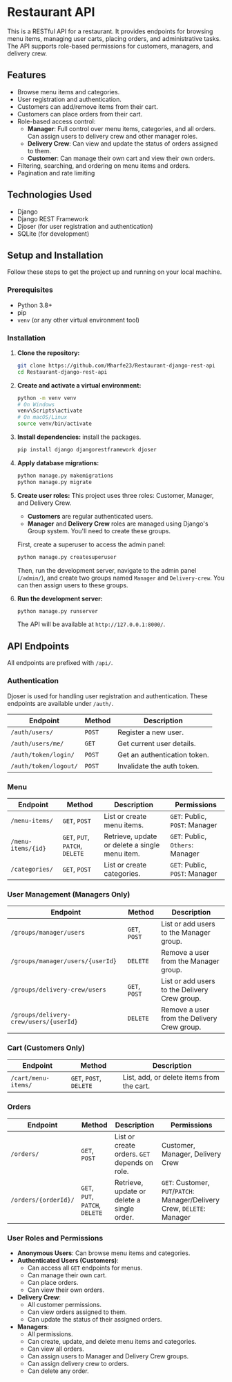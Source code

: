 # Restaurant API

This is a RESTful API for a restaurant. It provides endpoints for browsing menu items, managing user carts, placing orders, and administrative tasks. The API supports role-based permissions for customers, managers, and delivery crew.

## Features

-   Browse menu items and categories.
-   User registration and authentication.
-   Customers can add/remove items from their cart.
-   Customers can place orders from their cart.
-   Role-based access control:
    -   **Manager**: Full control over menu items, categories, and all orders. Can assign users to delivery crew and other manager roles.
    -   **Delivery Crew**: Can view and update the status of orders assigned to them.
    -   **Customer**: Can manage their own cart and view their own orders.
-   Filtering, searching, and ordering on menu items and orders.
-   Pagination and rate limiting

## Technologies Used

-   Django
-   Django REST Framework
-   Djoser (for user registration and authentication)
-   SQLite (for development)

## Setup and Installation

Follow these steps to get the project up and running on your local machine.

### Prerequisites

-   Python 3.8+
-   pip
-   `venv` (or any other virtual environment tool)

### Installation

1.  **Clone the repository:**
    ```bash
    git clone https://github.com/Mharfe23/Restaurant-django-rest-api
    cd Restaurant-django-rest-api
    ```

2.  **Create and activate a virtual environment:**
    ```bash
    python -m venv venv
    # On Windows
    venv\Scripts\activate
    # On macOS/Linux
    source venv/bin/activate
    ```

3.  **Install dependencies:**
    install the packages.
    ```bash
    pip install django djangorestframework djoser
    ```

4.  **Apply database migrations:**
    ```bash
    python manage.py makemigrations
    python manage.py migrate
    ```

5.  **Create user roles:**
    This project uses three roles: Customer, Manager, and Delivery Crew.
    -   **Customers** are regular authenticated users.
    -   **Manager** and **Delivery Crew** roles are managed using Django's Group system. You'll need to create these groups.

    First, create a superuser to access the admin panel:
    ```bash
    python manage.py createsuperuser
    ```
    Then, run the development server, navigate to the admin panel (`/admin/`), and create two groups named `Manager` and `Delivery-crew`. You can then assign users to these groups.

6.  **Run the development server:**
    ```bash
    python manage.py runserver
    ```
    The API will be available at `http://127.0.0.1:8000/`.

## API Endpoints

All endpoints are prefixed with `/api/`.

### Authentication

Djoser is used for handling user registration and authentication. These endpoints are available under `/auth/`.

| Endpoint                 | Method | Description                      |
| ------------------------ | ------ | -------------------------------- |
| `/auth/users/`             | `POST` | Register a new user.             |
| `/auth/users/me/`          | `GET`  | Get current user details.        |
| `/auth/token/login/`       | `POST` | Get an authentication token.     |
| `/auth/token/logout/`      | `POST` | Invalidate the auth token.       |

### Menu

| Endpoint                 | Method        | Description                                       | Permissions          |
| ------------------------ | ------------- | ------------------------------------------------- | -------------------- |
| `/menu-items/`           | `GET`, `POST` | List or create menu items.                        | `GET`: Public, `POST`: Manager |
| `/menu-items/{id}`       | `GET`, `PUT`, `PATCH`, `DELETE` | Retrieve, update or delete a single menu item. | `GET`: Public, `Others`: Manager |
| `/categories/`           | `GET`, `POST` | List or create categories.                        | `GET`: Public, `POST`: Manager |

### User Management (Managers Only)

| Endpoint                 | Method        | Description                                       |
| ------------------------ | ------------- | ------------------------------------------------- |
| `/groups/manager/users`  | `GET`, `POST` | List or add users to the Manager group.           |
| `/groups/manager/users/{userId}` | `DELETE`      | Remove a user from the Manager group.             |
| `/groups/delivery-crew/users` | `GET`, `POST` | List or add users to the Delivery Crew group.     |
| `/groups/delivery-crew/users/{userId}` | `DELETE`      | Remove a user from the Delivery Crew group.       |

### Cart (Customers Only)

| Endpoint                 | Method          | Description                               |
| ------------------------ | --------------- | ----------------------------------------- |
| `/cart/menu-items/`      | `GET`, `POST`, `DELETE` | List, add, or delete items from the cart. |

### Orders

| Endpoint                 | Method        | Description                                       | Permissions          |
| ------------------------ | ------------- | ------------------------------------------------- | -------------------- |
| `/orders/`               | `GET`, `POST` | List or create orders. `GET` depends on role.     | Customer, Manager, Delivery Crew |
| `/orders/{orderId}/`     | `GET`, `PUT`, `PATCH`, `DELETE` | Retrieve, update or delete a single order. | `GET`: Customer, `PUT`/`PATCH`: Manager/Delivery Crew, `DELETE`: Manager |

### User Roles and Permissions

-   **Anonymous Users**: Can browse menu items and categories.
-   **Authenticated Users (Customers)**:
    -   Can access all `GET` endpoints for menus.
    -   Can manage their own cart.
    -   Can place orders.
    -   Can view their own orders.
-   **Delivery Crew**:
    -   All customer permissions.
    -   Can view orders assigned to them.
    -   Can update the status of their assigned orders.
-   **Managers**:
    -   All permissions.
    -   Can create, update, and delete menu items and categories.
    -   Can view all orders.
    -   Can assign users to Manager and Delivery Crew groups.
    -   Can assign delivery crew to orders.
    -   Can delete any order.
